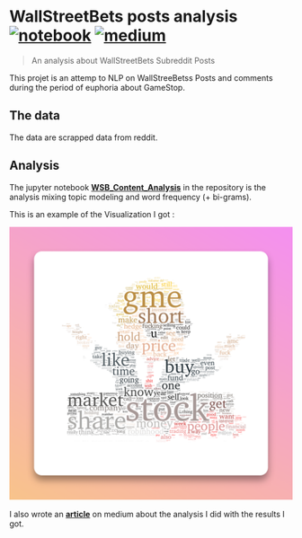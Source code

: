 # WallStreetBets posts analysis [![notebook](https://img.shields.io/badge/notebook-wsb_topic-black?style=flat-square)](https://nbviewer.org/github/npogeant/amzn2019/blob/main/Main_Analysis_AMZN.ipynb) [![medium](https://img.shields.io/badge/medium-wsb_topic-blue?style=flat-square)](https://medium.com/analytics-vidhya/whats-inside-wallstreetbets-posts-topic-modeling-and-bi-grams-d00352082e55)
> An analysis about WallStreetBets Subreddit Posts

This projet is an attemp to NLP on WallStreeBetss Posts and comments during the period of euphoria about GameStop.

## The data

The data are scrapped data from reddit.

## Analysis

The jupyter notebook **[WSB_Content_Analysis](https://nbviewer.org/github/npogeant/amzn2019/blob/main/Main_Analysis_AMZN.ipynb)** in the repository is the analysis mixing topic modeling and word frequency (+ bi-grams).

This is an example of the Visualization I got :
<p align="center">
  <img src="Utils/snapshot.png" alt="Notebook" width="738">
</p>

I also wrote an **[article](https://medium.com/analytics-vidhya/whats-inside-wallstreetbets-posts-topic-modeling-and-bi-grams-d00352082e552)** on medium about the analysis I did with the results I got.